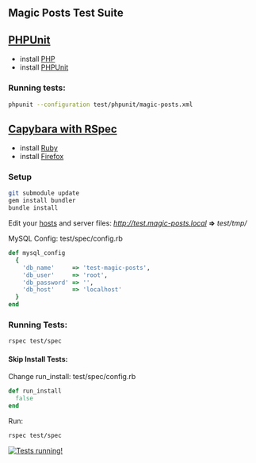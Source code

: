 Magic Posts Test Suite
--------

## [PHPUnit](https://github.com/sebastianbergmann/phpunit/)

* install [PHP](http://php.net/)
* install [PHPUnit](https://github.com/sebastianbergmann/phpunit/)

### Running tests:
```bash
phpunit --configuration test/phpunit/magic-posts.xml
```

## [Capybara with RSpec](https://github.com/jnicklas/capybara)

* install [Ruby](http://www.ruby-lang.org/)
* install [Firefox](http://www.mozilla.org/firefox/)

### Setup

```bash
git submodule update
gem install bundler
bundle install
```

Edit your [hosts](http://en.wikipedia.org/wiki/Hosts_\(file\)) and server files:
*http://test.magic-posts.local* **=>** *test/tmp/*

MySQL Config: test/spec/config.rb
```ruby
def mysql_config
  {
    'db_name'     => 'test-magic-posts',
    'db_user'     => 'root',
    'db_password' => '',
    'db_host'     => 'localhost'
  }
end
```

### Running Tests:
```bash
rspec test/spec
```

#### Skip Install Tests:

Change run_install: test/spec/config.rb
```ruby
def run_install
  false
end
```

Run:
```bash
rspec test/spec
```

[![Tests running!](http://gbaptista.com/images/youtube-tests.png)](https://www.youtube.com/watch?v=hXT9XTZsPOU)
